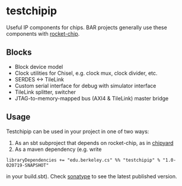 # testchipip

Useful IP components for chips.
BAR projects generally use these components with [rocket-chip](https://github.com/freechipsproject/rocket-chip).

## Blocks
* Block device model
* Clock utilities for Chisel, e.g. clock mux, clock divider, etc.
* SERDES <-> TileLink
* Custom serial interface for debug with simulator interface
* TileLink splitter, switcher
* JTAG-to-memory-mapped bus (AXI4 & TileLink) master bridge

## Usage
Testchipip can be used in your project in one of two ways:
1) As an sbt subproject that depends on rocket-chip, as in [chipyard](https://github.com/ucb-bar/chipyard/)
2) As a maven dependency (e.g. write

```
libraryDependencies += "edu.berkeley.cs" %% "testchipip" % "1.0-020719-SNAPSHOT"
```
in your build.sbt). Check [sonatype](https://oss.sonatype.org/content/repositories/snapshots/edu/berkeley/cs/testchipip_2.12/) to see the latest published version.

